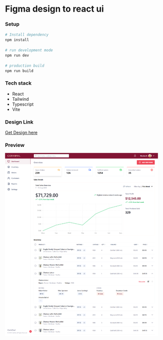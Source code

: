 # Figma design to react ui

### Setup
```bash
# Install dependency 
npm install

# run development mode
npm run dev

# production build 
npm run build
```

### Tech stack
- React
- Tailwind
- Typescript
- Vite

### Design Link
[Get Design here](https://www.figma.com/file/OcLSy5ha54ONq1XMtDlgxt/UI-Engineer-Assignment?node-id=1%3A144)

### Preview
![preview](/media/preview.png)